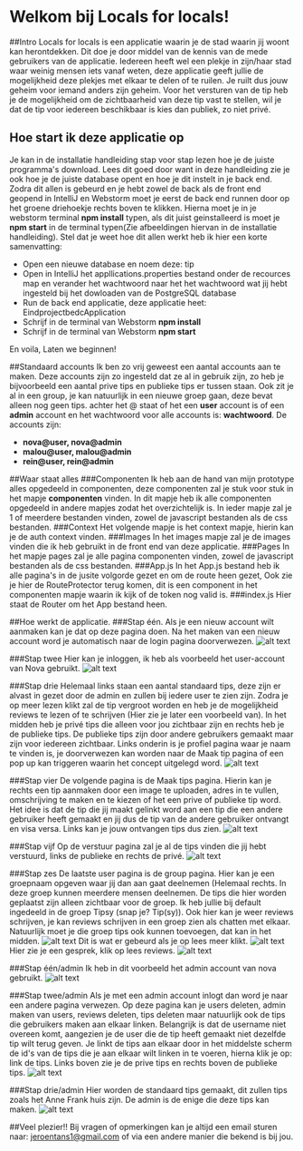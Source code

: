 # Welkom bij Locals for locals!

##Intro
Locals for locals is een applicatie waarin je de stad waarin jij woont kan herontdekken.
Dit doe je door middel van de kennis van de mede gebruikers van de applicatie.
Iedereen heeft wel een plekje in zijn/haar stad waar weinig mensen iets vanaf weten, deze applicatie geeft jullie de mogelijkheid deze plekjes met elkaar te delen of te ruilen.
Je ruilt dus jouw geheim voor iemand anders zijn geheim.
Voor het versturen van de tip heb je de mogelijkheid om de zichtbaarheid van deze tip vast te stellen, wil je dat de tip voor iedereen beschikbaar is kies dan publiek, zo niet privé. 

## Hoe start ik deze applicatie op
Je kan in de installatie handleiding stap voor stap lezen hoe je de juiste programma's download. Lees dit goed door want in deze handleiding zie je ook hoe je de juiste database opent en hoe je dit instelt in je back end.
Zodra dit allen is gebeurd en je hebt zowel de back als de front end geopend in IntelliJ en Webstorm moet je eerst de back end runnen door op het groene driehoekje rechts boven te klikken. Hierna moet je in je webstorm terminal **npm install** typen, als dit juist geinstalleerd is moet je **npm start** in de terminal typen(Zie afbeeldingen hiervan in de installatie handleiding). 
Stel dat je weet hoe dit allen werkt heb ik hier een korte samenvatting:

-   Open een nieuwe database en noem deze: tip
-   Open in IntelliJ het appllications.properties bestand onder de recources map en verander het wachtwoord naar het het wachtwoord wat jij hebt ingesteld bij het dowloaden van de PostgreSQL database
-   Run de back end applicatie, deze applicatie heet: EindprojectbedcApplication
-   Schrijf in de terminal van Webstorm **npm install**
-   Schrijf in de terminal van Webstorm **npm start**

En voila, Laten we beginnen!

##Standaard accounts
Ik ben zo vrij geweest een aantal accounts aan te maken. 
Deze accounts zijn zo ingesteld dat ze al in gebruik zijn, zo heb je bijvoorbeeld een aantal prive tips en publieke tips er tussen staan.
Ook zit je al in een group, je kan natuurlijk in een nieuwe groep gaan, deze bevat alleen nog geen tips. achter het @ staat of het een **user** account is of een **admin** account en het wachtwoord voor alle accounts is: **wachtwoord**.
De accounts zijn: 
-   **nova@user, nova@admin**
-   **malou@user, malou@admin**
-   **rein@user, rein@admin**

##Waar staat alles
###Componenten
Ik heb aan de hand van mijn prototype alles opgedeeld in componenten, deze componenten zal je stuk voor stuk in het mapje **componenten** vinden.
In dit mapje heb ik alle componenten opgedeeld in andere mapjes zodat het overzichtelijk is. In ieder mapje zal je 1 of meerdere bestanden vinden, zowel de javascript bestanden als de css bestanden. 
###Context
Het volgende mapje is het context mapje, hierin kan je de auth context vinden.
###Images
In het images mapje zal je de images vinden die ik heb gebruikt in de front end van deze applicatie.
###Pages
In het mapje pages zal je alle pagina componenten vinden, zowel de javascript bestanden als de css bestanden. 
###App.js
In het App.js bestand heb ik alle pagina's in de jusite volgorde gezet en om de route heen gezet, Ook zie je hier de RouteProtector terug komen, dit is een component in het componenten mapje waarin ik kijk of de token nog valid is.
###index.js
Hier staat de Router om het App bestand heen.

##Hoe werkt de applicatie.
###Stap één.
Als je een nieuw account wilt aanmaken kan je dat op deze pagina doen. Na het maken van een nieuw account word je automatisch naar de login pagina doorverwezen.
![alt text](https://raw.githubusercontent.com/JeroenTans/eindprojectFEC/main/src/images/registreerScherm.png)

###Stap twee
Hier kan je inloggen, ik heb als voorbeeld het user-account van Nova gebruikt.
![alt text](https://raw.githubusercontent.com/JeroenTans/eindprojectFEC/main/src/images/InlogScherm.png)

###Stap drie
Helemaal links staan een aantal standaard tips, deze zijn er alvast in gezet door de admin en zullen bij
iedere user te zien zijn. Zodra je op meer lezen klikt zal de tip vergroot worden en heb je de
mogelijkheid reviews te lezen of te schrijven (Hier zie je later een voorbeeld van). In het midden heb je
privé tips die alleen voor jou zichtbaar zijn en rechts heb je de publieke tips. De publieke tips zijn door andere
gebruikers gemaakt maar zijn voor iedereen zichtbaar. Links onderin is je profiel pagina waar je naam te
vinden is, je doorverwezen kan worden naar de Maak tip pagina of een pop up kan triggeren waarin het
concept uitgelegd word.
![alt text](https://raw.githubusercontent.com/JeroenTans/eindprojectFEC/main/src/images/OverzichtScherm.png)

###Stap vier
De volgende pagina is de Maak tips pagina. Hierin kan je rechts een tip aanmaken door een image te
uploaden, adres in te vullen, omschrijving te maken en te kiezen of het een prive of publieke tip word.
Het idee is dat de tip die jij maakt gelinkt word aan een tip die een andere gebruiker heeft gemaakt en jij
dus de tip van de andere gebruiker ontvangt en visa versa.
Links kan je jouw ontvangen tips dus zien.
![alt text](https://raw.githubusercontent.com/JeroenTans/eindprojectFEC/main/src/images/maakTipsScherm.png)

###Stap vijf
Op de verstuur pagina zal je al de tips vinden die jij hebt verstuurd, links de publieke en rechts de privé.
![alt text](https://raw.githubusercontent.com/JeroenTans/eindprojectFEC/main/src/images/verstuurdeTips.png)

###Stap zes
De laatste user pagina is de group pagina. Hier kan je een groepnaam opgeven waar jij dan aan gaat
deelnemen (Helemaal rechts. In deze groep kunnen meerdere mensen deelnemen. De tips die hier
worden geplaatst zijn alleen zichtbaar voor de groep. Ik heb jullie bij default ingedeeld in de groep Tipsy
(snap je? Tip(sy)). Ook hier kan je weer reviews schrijven, je kan reviews schrijven in een groep zien als
chatten met elkaar. Natuurlijk moet je die groep tips ook kunnen toevoegen, dat kan in het midden.
![alt text](https://raw.githubusercontent.com/JeroenTans/eindprojectFEC/main/src/images/groepScherm.png)
Dit is wat er gebeurd als je op lees meer klikt.
![alt text](https://raw.githubusercontent.com/JeroenTans/eindprojectFEC/main/src/images/vergrootteTip.png)
Hier zie je een gesprek, klik op lees reviews.
![alt text](https://raw.githubusercontent.com/JeroenTans/eindprojectFEC/main/src/images/reviewGesprek.png)

###Stap één/admin
Ik heb in dit voorbeeld het admin account van nova gebruikt.
![alt text](https://raw.githubusercontent.com/JeroenTans/eindprojectFEC/main/src/images/adminLogin.png)

###Stap twee/admin
Als je met een admin account inlogt dan word je naar een andere pagina verwezen. Op deze pagina kan
je users deleten, admin maken van users, reviews deleten, tips deleten maar natuurlijk ook de tips die
gebruikers maken aan elkaar linken. Belangrijk is dat de username niet overeen komt, aangezien je de
user die de tip heeft gemaakt niet dezelfde tip wilt terug geven. Je linkt de tips aan elkaar door in het
middelste scherm de id's van de tips die je aan elkaar wilt linken in te voeren, hierna klik je op: link de tips.
Links boven zie je de prive tips en rechts boven de publieke tips.
![alt text](https://raw.githubusercontent.com/JeroenTans/eindprojectFEC/main/src/images/adminScherm%20.png)

###Stap drie/admin
Hier worden de standaard tips gemaakt, dit zullen tips zoals het Anne Frank huis zijn. De admin is de enige die deze tips kan maken. 
![alt text](https://raw.githubusercontent.com/JeroenTans/eindprojectFEC/main/src/images/adminStandaardTip.png)

##Veel plezier!! 
Bij vragen of opmerkingen kan je altijd een email sturen naar: jeroentans1@gmail.com of via een andere manier die bekend is bij jou.
